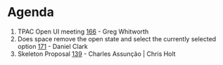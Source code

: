 # Agenda

1. TPAC Open UI meeting [166](https://github.com/WICG/open-ui/issues/166) - Greg Whitworth
2. Does space remove the open state and select the currently selected option [171](https://github.com/WICG/open-ui/issues/171) - Daniel Clark
3. Skeleton Proposal [139](https://github.com/WICG/open-ui/issues/139) - Charles Assunção | Chris Holt
